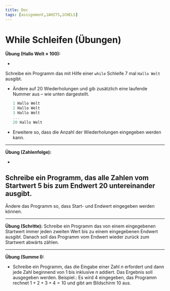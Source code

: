 ```yaml
---
title: Doc
tags: [assignment,1AHITS,1CHELS]
---
```


# While Schleifen (Übungen)

**Übung (Hallo Welt $\times$ 100):**

- 
Schreibe ein Programm das mit Hilfe einer `while` Schleife 7 mal `Hallo Welt` ausgibt.


- Ändere auf 20 Wiederholungen und gib zusätzlich eine laufende Nummer aus – wie unten dargestellt.

  ```c
  1 Hallo Welt
  2 Hallo Welt
  3 Hallo Welt
  ...
  20 Hallo Welt
  ```

- Erweitere so, dass die Anzahl der Wiederholungen eingegeben werden kann.



---

**Übung (Zahlenfolge):**

- 
Schreibe ein Programm, das alle Zahlen vom Startwert 5 bis zum Endwert 20 untereinander ausgibt.
- 
Ändere das Programm so, dass Start- und Endwert eingegeben werden können. 



---

**Übung (Schritte):**
Schreibe ein Programm das von einem eingegebenen Startwert immer jeden zweiten Wert bis zu einem eingegebenen Endwert ausgibt. Danach soll das Programm vom Endwert wieder zurück zum Startwert abwärts zählen.



---

**Übung (Summe I):**

- Schreibe ein Programm, das die Eingabe einer Zahl $n$ erfordert und dann jede Zahl beginnend von 1 bis inklusive $n$ addiert. 
Das Ergebnis soll ausgegeben werden.
Beispiel.: Es wird 4 eingegeben, das Programm rechnet $1+2+3+4=10$ und gibt am Bildschirm 10 aus.

